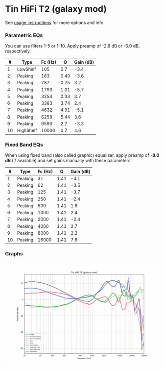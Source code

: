 # Tin HiFi T2 (galaxy mod)
See [usage instructions](https://github.com/jaakkopasanen/AutoEq#usage) for more options and info.

### Parametric EQs
You can use filters 1-5 or 1-10. Apply preamp of -2.8 dB or -6.0 dB, respectively.

|   # | Type      |   Fc (Hz) |    Q |   Gain (dB) |
|-----|-----------|-----------|------|-------------|
|   1 | LowShelf  |       105 | 0.7  |        -3.4 |
|   2 | Peaking   |       163 | 0.49 |        -3.6 |
|   3 | Peaking   |       787 | 0.75 |         3.2 |
|   4 | Peaking   |      1793 | 1.01 |        -5.7 |
|   5 | Peaking   |      3254 | 0.33 |         3.7 |
|   6 | Peaking   |      3383 | 3.74 |         2.4 |
|   7 | Peaking   |      4632 | 4.91 |        -5.1 |
|   8 | Peaking   |      6258 | 5.44 |         3.6 |
|   9 | Peaking   |      9590 | 2.7  |        -3.3 |
|  10 | HighShelf |     10000 | 0.7  |         4.6 |

### Fixed Band EQs
When using fixed band (also called graphic) equalizer, apply preamp of **-8.0 dB** (if available) and set gains manually with these parameters.

|   # | Type    |   Fc (Hz) |    Q |   Gain (dB) |
|-----|---------|-----------|------|-------------|
|   1 | Peaking |        31 | 1.41 |        -4.1 |
|   2 | Peaking |        62 | 1.41 |        -3.5 |
|   3 | Peaking |       125 | 1.41 |        -3.7 |
|   4 | Peaking |       250 | 1.41 |        -2.4 |
|   5 | Peaking |       500 | 1.41 |         1.6 |
|   6 | Peaking |      1000 | 1.41 |         2.4 |
|   7 | Peaking |      2000 | 1.41 |        -2.4 |
|   8 | Peaking |      4000 | 1.41 |         2.7 |
|   9 | Peaking |      8000 | 1.41 |         2.2 |
|  10 | Peaking |     16000 | 1.41 |         7.8 |

### Graphs
![](./Tin%20HiFi%20T2%20(galaxy%20mod).png)
